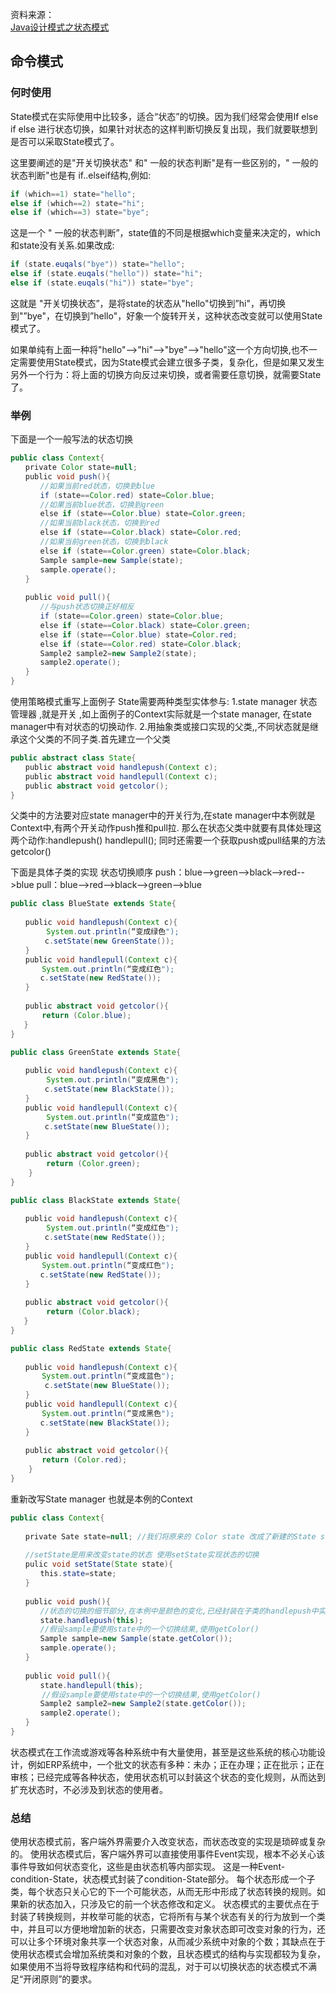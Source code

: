 资料来源：<br/>
[Java设计模式之状态模式](https://blog.csdn.net/jason0539/article/details/45021055)

## 命令模式

### 何时使用

State模式在实际使用中比较多，适合“状态”的切换。因为我们经常会使用If else if else 进行状态切换，如果针对状态的这样判断切换反复出现，我们就要联想到是否可以采取State模式了。

这里要阐述的是"开关切换状态" 和" 一般的状态判断"是有一些区别的，" 一般的状态判断"也是有 if..elseif结构,例如:

```java
if (which==1) state="hello";
else if (which==2) state="hi";
else if (which==3) state="bye";
```

这是一个 " 一般的状态判断”，state值的不同是根据which变量来决定的，which和state没有关系.如果改成:

```java
if (state.euqals("bye")) state="hello";
else if (state.euqals("hello")) state="hi";
else if (state.euqals("hi")) state="bye";
```

这就是 "开关切换状态”，是将state的状态从"hello"切换到”hi"，再切换到"”bye"，在切换到”hello"，好象一个旋转开关，这种状态改变就可以使用State模式了。

如果单纯有上面一种将"hello"-->"hi"-->"bye"-->"hello"这一个方向切换,也不一定需要使用State模式，因为State模式会建立很多子类，复杂化，但是如果又发生另外一个行为：将上面的切换方向反过来切换，或者需要任意切换，就需要State了。

### 举例

下面是一个一般写法的状态切换

```java
public class Context{
　　private Color state=null;
　　public void push(){
　　　　//如果当前red状态，切换到blue
　　　　if (state==Color.red) state=Color.blue;
　　　　//如果当前blue状态，切换到green
　　　　else if (state==Color.blue) state=Color.green;
　　　　//如果当前black状态，切换到red
　　　　else if (state==Color.black) state=Color.red;
　　　　//如果当前green状态，切换到black
　　　　else if (state==Color.green) state=Color.black;
　　　　Sample sample=new Sample(state);
　　　　sample.operate();
　　}
 
　　public void pull(){
　　　　//与push状态切换正好相反
　　　　if (state==Color.green) state=Color.blue;
　　　　else if (state==Color.black) state=Color.green;
　　　　else if (state==Color.blue) state=Color.red;
　　　　else if (state==Color.red) state=Color.black;
　　　　Sample2 sample2=new Sample2(state);
　　　　sample2.operate();
　　}
}
```

使用策略模式重写上面例子
State需要两种类型实体参与:
1.state manager 状态管理器 ,就是开关 ,如上面例子的Context实际就是一个state manager, 在state manager中有对状态的切换动作.
2.用抽象类或接口实现的父类,,不同状态就是继承这个父类的不同子类.首先建立一个父类

```java
public abstract class State{
　　public abstract void handlepush(Context c);
　　public abstract void handlepull(Context c);
　　public abstract void getcolor();
}
```

父类中的方法要对应state manager中的开关行为,在state manager中本例就是Context中,有两个开关动作push推和pull拉.
那么在状态父类中就要有具体处理这两个动作:handlepush() handlepull(); 同时还需要一个获取push或pull结果的方法getcolor()

下面是具体子类的实现
状态切换顺序
push：blue-->green-->black-->red-->blue
pull：blue-->red-->black-->green-->blue

```java
public class BlueState extends State{
 
　　public void handlepush(Context c){
        System.out.println(“变成绿色");
　　　　 c.setState(new GreenState());
　　}
　　public void handlepull(Context c){
       System.out.println(“变成红色");
　　　　c.setState(new RedState());
　　}
 
　　public abstract void getcolor(){
       return (Color.blue);
   }
}
```

```java
public class GreenState extends State{
 
　　public void handlepush(Context c){
        System.out.println(“变成黑色");
　　　　 c.setState(new BlackState());
　　}
　　public void handlepull(Context c){
        System.out.println(“变成蓝色");
　　　 　c.setState(new BlueState());
　　}
 
　　public abstract void getcolor(){
        return (Color.green);
    }
}
```

```java
public class BlackState extends State{
 
　　public void handlepush(Context c){
        System.out.println(“变成红色");
　　　　 c.setState(new RedState());
　　}
　　public void handlepull(Context c){
       System.out.println(“变成红色");
　　　　c.setState(new RedState());
　　}
 
　　public abstract void getcolor(){
        return (Color.black);
   }
}
```

```java
public class RedState extends State{
 
　　public void handlepush(Context c){
       System.out.println(“变成蓝色");
　　　　 c.setState(new BlueState());
　　}
　　public void handlepull(Context c){
       System.out.println(“变成黑色");
　　　　c.setState(new BlackState());
　　}
 
　　public abstract void getcolor(){
       return (Color.red);
    }
}
```

重新改写State manager 也就是本例的Context

```java
public class Context{
 
　　private Sate state=null; //我们将原来的 Color state 改成了新建的State state;
 
　　//setState是用来改变state的状态 使用setState实现状态的切换
　　pulic void setState(State state){
　　　　this.state=state;
　　}
 
　　public void push(){
　　　　//状态的切换的细节部分,在本例中是颜色的变化,已经封装在子类的handlepush中实现,这里无需关心
　　　　state.handlepush(this);
　　　　//假设sample要使用state中的一个切换结果,使用getColor()
　　　　Sample sample=new Sample(state.getColor());
　　　　sample.operate();
　　}
 
　　public void pull(){
　　　　state.handlepull(this);
       //假设sample要使用state中的一个切换结果,使用getColor()
　　　　Sample2 sample2=new Sample2(state.getColor());
　　　　sample2.operate();
　　}
}
```

状态模式在工作流或游戏等各种系统中有大量使用，甚至是这些系统的核心功能设计，例如ERP系统中，一个批文的状态有多种：未办；正在办理；正在批示；正在审核；已经完成等各种状态，使用状态机可以封装这个状态的变化规则，从而达到扩充状态时，不必涉及到状态的使用者。

### 总结

使用状态模式前，客户端外界需要介入改变状态，而状态改变的实现是琐碎或复杂的。
使用状态模式后，客户端外界可以直接使用事件Event实现，根本不必关心该事件导致如何状态变化，这些是由状态机等内部实现。
这是一种Event-condition-State，状态模式封装了condition-State部分。
每个状态形成一个子类，每个状态只关心它的下一个可能状态，从而无形中形成了状态转换的规则。如果新的状态加入，只涉及它的前一个状态修改和定义。
状态模式的主要优点在于封装了转换规则，并枚举可能的状态，它将所有与某个状态有关的行为放到一个类中，并且可以方便地增加新的状态，只需要改变对象状态即可改变对象的行为，还可以让多个环境对象共享一个状态对象，从而减少系统中对象的个数；其缺点在于使用状态模式会增加系统类和对象的个数，且状态模式的结构与实现都较为复杂，如果使用不当将导致程序结构和代码的混乱，对于可以切换状态的状态模式不满足“开闭原则”的要求。


